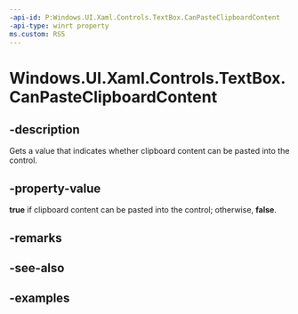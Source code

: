 ```yaml
---
-api-id: P:Windows.UI.Xaml.Controls.TextBox.CanPasteClipboardContent
-api-type: winrt property
ms.custom: RS5
---
```


<!-- Property syntax.
public bool CanPasteClipboardContent { get; }
-->

# Windows.UI.Xaml.Controls.TextBox.CanPasteClipboardContent

## -description

Gets a value that indicates whether clipboard content can be pasted into the control.

## -property-value

**true** if clipboard content can be pasted into the control; otherwise, **false**.

## -remarks

## -see-also

## -examples

